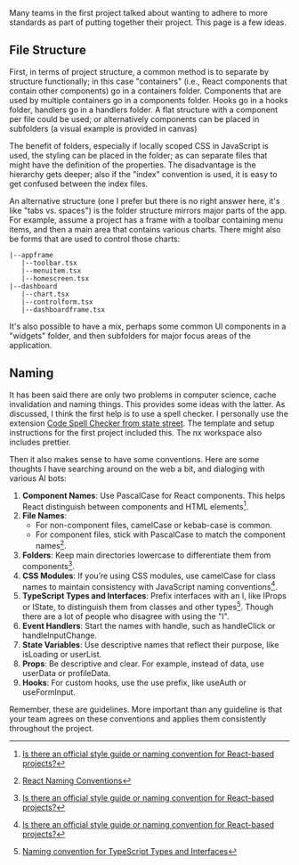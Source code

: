Many teams in the first project talked about wanting to adhere to more standards as part of putting together their project. This page is a few ideas.

## File Structure

First, in terms of project structure, a common method is to separate by structure functionally; in this case "containers" (i.e., React components that contain other components) go in a containers folder. Components that are used by multiple containers go in a components folder. Hooks go in a hooks folder, handlers go in a handlers folder. A flat structure with a component per file could be used; or alternatively components can be placed in subfolders (a visual example is provided in canvas)

The benefit of folders, especially if locally scoped CSS in JavaScript is used, the styling can be placed in the folder; as can separate files that might have the definition of the properties. The disadvantage is the hierarchy gets deeper; also if the "index" convention is used, it is easy to get confused between the index files.

An alternative structure (one I prefer but there is no right answer here, it's like "tabs vs. spaces") is the folder structure mirrors major parts of the app. For example, assume a project has a frame with a toolbar containing menu items, and then a main area that contains various charts. There might also be forms that are used to control those charts:

```
|--appframe
   |--toolbar.tsx
   |--menuitem.tsx
   |--homescreen.tsx
|--dashboard
   |--chart.tsx
   |--controlform.tsx
   |--dashboardframe.tsx
```

It's also possible to have a mix, perhaps some common UI components in a "widgets" folder, and then subfolders for major focus areas of the application.

## Naming

It has been said there are only two problems in computer science, cache invalidation and naming things. This provides some ideas with the latter. As discussed, I think the first help is to use a spell checker. I personally use the extension [Code Spell Checker from state street](https://marketplace.visualstudio.com/items?itemName=streetsidesoftware.code-spell-checker). The template and setup instructions for the first project included this. The nx workspace also includes prettier.

Then it also makes sense to have some conventions. Here are some thoughts I have searching around on the web a bit, and dialoging with various AI bots:

1. **Component Names**: Use PascalCase for React components. This helps React distinguish between components and HTML elements[^1].
2. **File Names**:
   - For non-component files, camelCase or kebab-case is common.
   - For component files, stick with PascalCase to match the component names[^2].
3. **Folders**: Keep main directories lowercase to differentiate them from components[^1].
4. **CSS Modules**: If you’re using CSS modules, use camelCase for class names to maintain consistency with JavaScript naming conventions[^1].
5. **TypeScript Types and Interfaces**: Prefix interfaces with an I, like IProps or IState, to distinguish them from classes and other types[^3]. Though there are a lot of people who disagree with using the "I".
6. **Event Handlers**: Start the names with handle, such as handleClick or handleInputChange.
7. **State Variables**: Use descriptive names that reflect their purpose, like isLoading or userList.
8. **Props**: Be descriptive and clear. For example, instead of data, use userData or profileData.
9. **Hooks**: For custom hooks, use the use prefix, like useAuth or useFormInput.

Remember, these are guidelines. More important than any guideline is that your team agrees on these conventions and applies them consistently throughout the project.

[^1]: [Is there an official style guide or naming convention for React-based projects?](https://stackoverflow.com/questions/55221433/is-there-an-official-style-guide-or-naming-convention-for-react-based-projects)
[^2]: [React Naming Conventions](https://www.upbeatcode.com/react/react-naming-conventions/)
[^3]: [Naming convention for TypeScript Types and Interfaces](https://typescript-eslint.io/rules/naming-convention/)
